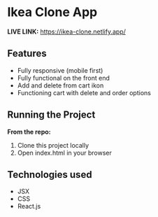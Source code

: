 # Ikea Clone App

**LIVE LINK:** https://ikea-clone.netlify.app/

## Features
* Fully responsive (mobile first)
* Fully functional on the front end
* Add and delete from cart ikon
* Functioning cart with delete and order options


## Running the Project
**From the repo:**
1. Clone this project locally
2. Open index.html in your browser

## Technologies used 
* JSX
* CSS
* React.js
